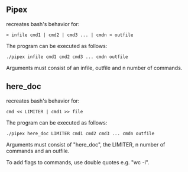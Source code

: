 ## **Pipex**

recreates bash's behavior for:
```
< infile cmd1 | cmd2 | cmd3 ... | cmdn > outfile
```
The program can be executed as follows:
```
./pipex infile cmd1 cmd2 cmd3 ... cmdn outfile
```
Arguments must consist of an infile, outfile and n number of commands. 
 

 ## **here_doc**


 recreates bash's behavior for:
 ```
 cmd << LIMITER | cmd1 >> file
 ```
The program can be executed as follows:
 ```
./pipex here_doc LIMITER cmd1 cmd2 cmd3 ... cmdn outfile
```
Arguments must consist of "here_doc", the LIMITER, n number of commands and an outfile.

To add flags to commands, use double quotes e.g. "wc -l".
